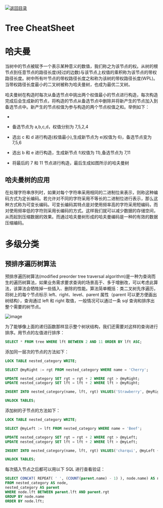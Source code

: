 [![返回目录](https://parg.co/UCb)](https://github.com/wx-chevalier/Awesome-CheatSheets)

# Tree CheatSheet

# 哈夫曼

当树中的节点被赋予一个表示某种意义的数值，我们称之为该节点的权。从树的根节点到任意节点的路径长度(经过的边数)与该节点上权值的乘积称为该节点的带权路径长度。树中所有叶节点的带权路径长度之和称为该树的带权路径长度(WPL)。当带权路径长度最小的二叉树被称为哈夫曼树，也成为最优二叉树。

哈夫曼树在构造时每次从备选节点中挑出两个权值最小的节点进行构造，每次构造完成后会生成新的节点，将构造的节点从备选节点中删除并将新产生的节点加入到备选节点中。新产生的节点权值为参与构造的两个节点权值之和。举例如下：

- [](https://images2015.cnblogs.com/blog/872539/201611/872539-20161104194812346-1641453195.png)

- 备选节点为 a,b,c,d，权值分别为 7,5,2,4

- 选出 c 和 d 进行构造(权值最小),生成新节点为 e(权值为 6)，备选节点变为 7,5,6

- 选出 b 和 e 进行构造，生成新节点 f(权值为 11),备选节点为 7,11

- 将最后的 7 和 11 节点进行构造，最后生成如图所示的哈夫曼树

## 哈夫曼树的应用

在处理字符串序列时，如果对每个字符串采用相同的二进制位来表示，则称这种编码方式为定长编码。若允许对不同的字符采用不等长的二进制位进行表示，那么这种方式称为可变长编码。可变长编码其特点是对使用频率高的字符采用短编码，而对使用频率低的字符则采用长编码的方式。这样我们就可以减少数据的存储空间，从而起到压缩数据的效果。而通过哈夫曼树形成的哈夫曼编码是一种的有效的数据压缩编码。

# 多级分类

## 预排序遍历树算法

预排序遍历树算法(modified preorder tree traversal algorithm)是一种为查询而生的遍历树算法，如果业务需求要求查询的场景高于、多于增删改，可以考虑此算法，该算法会牺牲掉一些插入、删除的性能。算法简单概括：类二叉树先序遍历，将树上的每个节点标示 left、right、level、parent 属性（parent 可以更方便画出树结构），查询通过 left 和 right 取值，一般情况可以通过一条 sql 查询和排序出整个需要的树节点。

![image](https://user-images.githubusercontent.com/5803001/45407303-96bdb000-b69b-11e8-8791-b25e69425a74.png)

为了能够像上面的递归函数那样显示整个树状结构，我们还需要对这样的查询进行排序。用节点的左值进行排序：

```sql
SELECT * FROM tree WHERE lft BETWEEN 2 AND 11 ORDER BY lft ASC;
```

添加同一层次的节点的方法如下：

```sql
LOCK TABLE nested_category WRITE;

SELECT @myRight := rgt FROM nested_category WHERE name = 'Cherry';

UPDATE nested_category SET rgt = rgt + 2 WHERE rgt > @myRight;
UPDATE nested_category SET lft = lft + 2 WHERE lft > @myRight;

INSERT INTO nested_category(name, lft, rgt) VALUES('Strawberry', @myRight + 1, @myRight + 2);

UNLOCK TABLES;
```

添加树的子节点的方法如下：

```sql
LOCK TABLE nested_category WRITE;

SELECT @myLeft := lft FROM nested_category WHERE name = 'Beef';

UPDATE nested_category SET rgt = rgt + 2 WHERE rgt > @myLeft;
UPDATE nested_category SET lft = lft + 2 WHERE lft > @myLeft;

INSERT INTO nested_category(name, lft, rgt) VALUES('charqui', @myLeft + 1, @myLeft + 2);

UNLOCK TABLES;
```

每次插入节点之后都可以用以下 SQL 进行查看验证：

```sql
SELECT CONCAT( REPEAT( ' ', (COUNT(parent.name) - 1) ), node.name) AS name
FROM nested_category AS node,
nested_category AS parent
WHERE node.lft BETWEEN parent.lft AND parent.rgt
GROUP BY node.name
ORDER BY node.lft;
```
